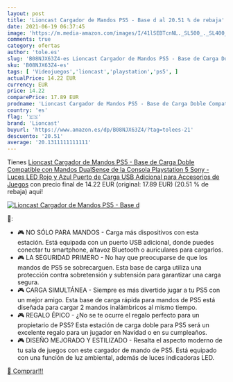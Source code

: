 ```yaml
---
layout: post
title: 'Lioncast Cargador de Mandos PS5 - Base d al 20.51 % de rebaja'
date: 2021-06-19 06:37:45
image: 'https://m.media-amazon.com/images/I/41lSEBTcnNL._SL500_._SL400_.jpg'
comments: true
category: ofertas
author: 'tole.es'
slug: 'B08NJX63Z4-es Lioncast Cargador de Mandos PS5 - Base de Carga Doble...'
sku: 'B08NJX63Z4-es'
tags: [ 'Videojuegos','lioncast','playstation','ps5', ]
actualPrice: 14.22 EUR
currency: EUR
price: 14.22
comparePrice: 17.89 EUR
prodname: 'Lioncast Cargador de Mandos PS5 - Base de Carga Doble Compatible con Mandos DualSense de la Consola Playstation 5 Sony - Luces LED Rojo y Azul  Puerto de Carga USB Adicional para Accesorios de Juegos'
country: 'es'
flag: '🇪🇸'
brand: 'Lioncast'
buyurl: 'https://www.amazon.es/dp/B08NJX63Z4/?tag=tolees-21'
descuento: '20.51'
average: '20.1311111111111'
---
```


Tienes [Lioncast Cargador de Mandos PS5 - Base de Carga Doble Compatible con Mandos DualSense de la Consola Playstation 5 Sony - Luces LED Rojo y Azul  Puerto de Carga USB Adicional para Accesorios de Juegos](https://www.amazon.es/dp/B08NJX63Z4/?tag=tolees-21) con precio final de  14.22 EUR (original: 17.89 EUR) (20.51 %  de rebaja) aqui!

[![Lioncast Cargador de Mandos PS5 - Base d](https://m.media-amazon.com/images/I/41lSEBTcnNL._SL500_._SL400_.jpg)](https://www.amazon.es/dp/B08NJX63Z4/?tag=tolees-21)

🔎:

- 🎮 NO SÓLO PARA MANDOS - Carga más dispositivos con esta estación. Está equipada con un puerto USB adicional, donde puedes conectar tu smartphone, altavoz Bluetooth o auriculares para cargarlos.
- 🎮 LA SEGURIDAD PRIMERO - No hay que preocuparse de que los mandos de PS5 se sobrecarguen. Esta base de carga utiliza una protección contra sobretensión y subtensión para garantizar una carga segura.
- 🎮 CARGA SIMULTÁNEA - Siempre es más divertido jugar a tu PS5 con un mejor amigo. Esta base de carga rápida para mandos de PS5 está diseñada para cargar 2 mandos inalámbricos al mismo tiempo.
- 🎮 REGALO ÉPICO - ¿No se te ocurre el regalo perfecto para un propietario de PS5? Esta estación de carga doble para PS5 será un excelente regalo para un jugador en Navidad o en su cumpleaños.
- 🎮 DISEÑO MEJORADO Y ESTILIZADO - Resalta el aspecto moderno de tu sala de juegos con este cargador de mando de PS5. Está equipado con una función de luz ambiental, además de luces indicadoras LED.

[🛒 Comprar!!!](https://www.amazon.es/dp/B08NJX63Z4/?tag=tolees-21)
